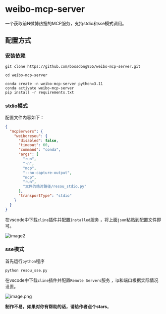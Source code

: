 # weibo-mcp-server

一个获取前N微博热搜的MCP服务，支持stdio和sse模式调用。

## 配置方式

### 安装依赖

```
git clone https://github.com/bossdong955/weibo-mcp-server.git

cd weibo-mcp-server

conda create -n weibo-mcp-server python=3.11
conda activate weibo-mcp-server
pip install -r requirements.txt
```

### stdio模式
配置文件内容如下：
```json
{
  "mcpServers": {
    "weiboresou": {
      "disabled": false,
      "timeout": 60,
      "command": "conda",
      "args": [
        "run",
        "-n",
        "mcp",
        "--no-capture-output",
        "mcp",
        "run",
        "文件的绝对路径/resou_stdio.py"
      ],
      "transportType": "stdio"
    }
  }
}
```
在vscode中下载`cline`插件并配置`Installed`服务 ，将上面`json`粘贴到配置文件即可。

![image2](assets/image2.png)

### sse模式

首先运行`python`程序

```
python resou_sse.py
```

在vscode中下载`cline`插件并配置`Remote Servers`服务 ，ip和端口根据实际情况设置。

![image.png](assets/image.png)

**制作不易，如果对你有帮助的话，请给作者点个stars**。